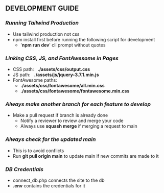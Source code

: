 ## __DEVELOPMENT GUIDE__

### _Running Tailwind Production_
- Use tailwind production not css
- npm install first before running the following script for development
    - '__npm run dev__' cli prompt without quotes

### _Linking CSS, JS, and FontAwesome in Pages_
- CSS path: &nbsp; __./assets/css/output.css__
- JS path: &nbsp; __./assets/js/jquery-3.7.1.min.js__
- FontAwesome paths: 
    - __./assets/css/fontawesome/all.min.css__
    - __./assets/css/fontawesome/fontawesome.min.css__

### _Always make another branch for each feature to develop_
- Make a pull request if branch is already done
    - Notify a reviewer to review and merge your code
    - Always use __squash merge__ if merging a request to main

### _Always check for the updated main_
- This is to avoid conflicts
- Run __git pull origin main__ to update main if new commits are made to it

### _DB Credentials_
- connect_db.php connects the site to the db
- __.env__ contains the credentials for it